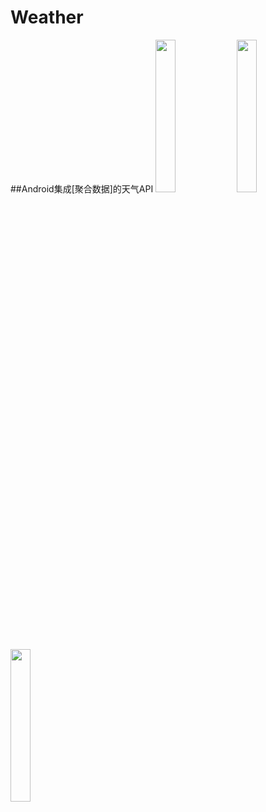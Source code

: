 # Weather
 ##Android集成[聚合数据]的天气API
<img src="http://imgurl.willdonner.top/imgs/2019/12/fd07a52144b8023a.jpg" width="25%" height="25%">
<img src="http://imgurl.willdonner.top/imgs/2019/12/ccfb66dcffca3e9a.jpg" width="25%" height="25%">
<img src="http://imgurl.willdonner.top/imgs/2019/12/708841112a276644.jpg" width="25%" height="25%">
